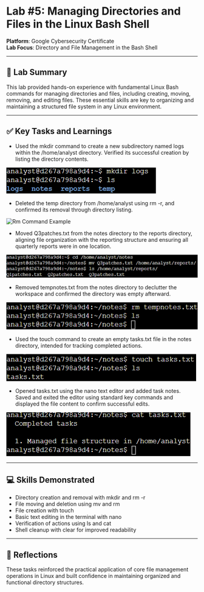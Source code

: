 # Lab #5: Managing Directories and Files in the Linux Bash Shell

**Platform**: Google Cybersecurity Certificate  
**Lab Focus**: Directory and File Management in the Bash Shell

---

## 🧠 Lab Summary

This lab provided hands-on experience with fundamental Linux Bash commands for managing directories and files, including creating, moving, removing, and editing files. These essential skills are key to organizing and maintaining a structured file system in any Linux environment.

---

## ✅ Key Tasks and Learnings

- Used the mkdir command to create a new subdirectory named logs within the /home/analyst directory. Verified its successful creation by listing the directory contents.

![Mkdir Command Example](../images/linux_lab5_mkdir.png)

- Deleted the temp directory from /home/analyst using rm -r, and confirmed its removal through directory listing.

![Rm Command Example](../images/linux_lab5_rm.png)

- Moved Q3patches.txt from the notes directory to the reports directory, aligning file organization with the reporting structure and ensuring all quarterly reports were in one location.

![Mv Command Example](../images/linux_lab5_mv.png)

- Removed tempnotes.txt from the notes directory to declutter the workspace and confirmed the directory was empty afterward.

![Rm File Example](../images/linux_lab5_rm_file.png)

- Used the touch command to create an empty tasks.txt file in the notes directory, intended for tracking completed actions.

![Touch Command Example](../images/linux_lab5_touch.png)

- Opened tasks.txt using the nano text editor and added task notes. Saved and exited the editor using standard key commands and displayed the file content to confirm successful edits.

![Nano Editor Example](../images/linux_lab5_nano.png)

---

## 💻 Skills Demonstrated

- Directory creation and removal with mkdir and rm -r  
- File moving and deletion using mv and rm  
- File creation with touch  
- Basic text editing in the terminal with nano  
- Verification of actions using ls and cat  
- Shell cleanup with clear for improved readability  

---

## 🔁 Reflections

These tasks reinforced the practical application of core file management operations in Linux and built confidence in maintaining organized and functional directory structures.
